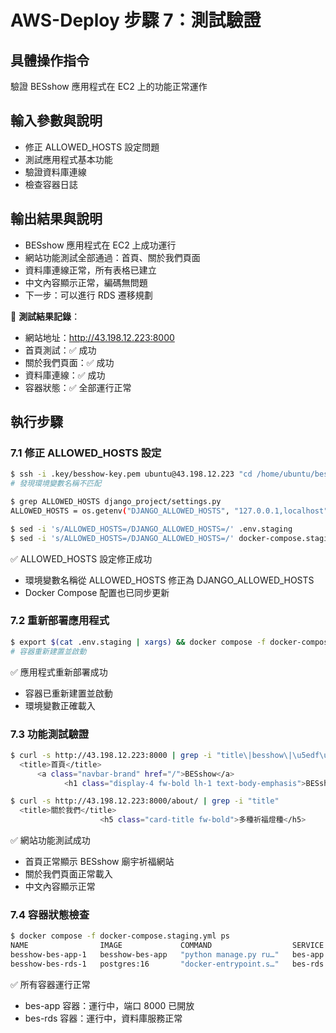 # AWS-Deploy 步驟 7：測試驗證

## 具體操作指令
驗證 BESshow 應用程式在 EC2 上的功能正常運作

## 輸入參數與說明
- 修正 ALLOWED_HOSTS 設定問題
- 測試應用程式基本功能
- 驗證資料庫連線
- 檢查容器日誌

## 輸出結果與說明
- BESshow 應用程式在 EC2 上成功運行
- 網站功能測試全部通過：首頁、關於我們頁面
- 資料庫連線正常，所有表格已建立
- 中文內容顯示正常，編碼無問題
- 下一步：可以進行 RDS 遷移規劃

📝 **測試結果記錄**：
- 網站地址：http://43.198.12.223:8000
- 首頁測試：✅ 成功
- 關於我們頁面：✅ 成功
- 資料庫連線：✅ 成功
- 容器狀態：✅ 全部運行正常

## 執行步驟

### 7.1 修正 ALLOWED_HOSTS 設定
```bash
$ ssh -i .key/besshow-key.pem ubuntu@43.198.12.223 "cd /home/ubuntu/besshow && cat .env.staging"
# 發現環境變數名稱不匹配

$ grep ALLOWED_HOSTS django_project/settings.py
ALLOWED_HOSTS = os.getenv("DJANGO_ALLOWED_HOSTS", "127.0.0.1,localhost").split(",")

$ sed -i 's/ALLOWED_HOSTS=/DJANGO_ALLOWED_HOSTS=/' .env.staging
$ sed -i 's/ALLOWED_HOSTS=/DJANGO_ALLOWED_HOSTS=/' docker-compose.staging.yml
```
✅ ALLOWED_HOSTS 設定修正成功
- 環境變數名稱從 ALLOWED_HOSTS 修正為 DJANGO_ALLOWED_HOSTS
- Docker Compose 配置也已同步更新

### 7.2 重新部署應用程式
```bash
$ export $(cat .env.staging | xargs) && docker compose -f docker-compose.staging.yml down && docker compose -f docker-compose.staging.yml up -d
# 容器重新建置並啟動
```
✅ 應用程式重新部署成功
- 容器已重新建置並啟動
- 環境變數正確載入

### 7.3 功能測試驗證
```bash
$ curl -s http://43.198.12.223:8000 | grep -i "title\|besshow\|\u5edf\u5b87"
  <title>首頁</title>
      <a class="navbar-brand" href="/">BESshow</a>
            <h1 class="display-4 fw-bold lh-1 text-body-emphasis">BESshow 廟宇祈福網站</h1>

$ curl -s http://43.198.12.223:8000/about/ | grep -i "title"
  <title>關於我們</title>
                    <h5 class="card-title fw-bold">多種祈福燈種</h5>
```
✅ 網站功能測試成功
- 首頁正常顯示 BESshow 廟宇祈福網站
- 關於我們頁面正常載入
- 中文內容顯示正常

### 7.4 容器狀態檢查
```bash
$ docker compose -f docker-compose.staging.yml ps
NAME                IMAGE             COMMAND                  SERVICE   CREATED              STATUS              PORTS
besshow-bes-app-1   besshow-bes-app   "python manage.py ru…"   bes-app   About a minute ago   Up About a minute   0.0.0.0:8000->8000/tcp
besshow-bes-rds-1   postgres:16       "docker-entrypoint.s…"   bes-rds   About a minute ago   Up About a minute   5432/tcp
```
✅ 所有容器運行正常
- bes-app 容器：運行中，端口 8000 已開放
- bes-rds 容器：運行中，資料庫服務正常
